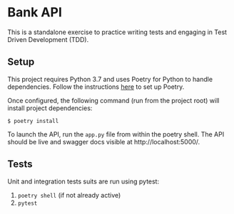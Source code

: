 # Bank API

This is a standalone exercise to practice writing tests and engaging in Test Driven Development (TDD).

## Setup

This project requires Python 3.7 and uses Poetry for Python to handle dependencies. Follow the instructions 
[here](https://python-poetry.org/docs/#installation) to set up Poetry.

Once configured, the following command (run from the project root) will install project dependencies:

`$ poetry install`

To launch the API, run the `app.py` file from within the poetry 
shell. The API should be live and swagger docs visible at http://localhost:5000/.

## Tests

Unit and integration tests suits are run using pytest:
1. `poetry shell` (if not already active)
2. `pytest`
